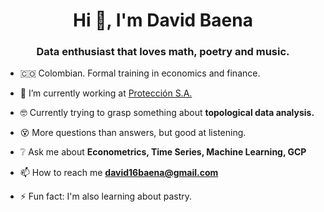 <h1 align="center">Hi 👋, I'm David Baena</h1>
<h3 align="center">Data enthusiast that loves math, poetry and music.</h3>

- 🇨🇴 Colombian. Formal training in economics and finance. 

- 👴 I’m currently working at [Protección S.A.](https://www.proteccion.com/)

- 🤓 Currently trying to grasp something about **topological data analysis.**

- 😵 More questions than answers, but good at listening.

- ❔ Ask me about **Econometrics, Time Series, Machine Learning, GCP**

- 📫 How to reach me **david16baena@gmail.com**

- ⚡ Fun fact: I'm also learning about pastry.
